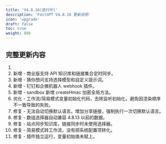 ```yaml
---
title: 'V4.8.16(进行中)'
description: 'FastGPT V4.8.16 更新说明'
icon: 'upgrade'
draft: false
toc: true
weight: 808
---
```



## 完整更新内容

1. 
2. 新增 - 商业版支持 API 知识库和链接集合定时同步。
3. 新增 - 猜你想问支持选择模型和自定义提示词。
4. 新增 - 钉钉和企微机器人 webhook 插件。
5. 新增 - sandbox 新增 createHmac 加密全局方法。
6. 优化 - 工作流/简易模式变量初始化代码，去除监听初始化，避免因渲染顺序不一致导致的失败。
7. 修复 - 无法自动切换默认语言。增加分享链接，强制执行一次切换默认语言。
8. 修复 - 数组选择器自动兼容 4.8.13 以前的数据。
9. 修复 - 站点同步知识库，链接同步时未使用选择器。
10. 修复 - 简易模式转工作流，没有把系统配置项转化。
11. 修复 - 插件独立运行，变量初始值未赋上。